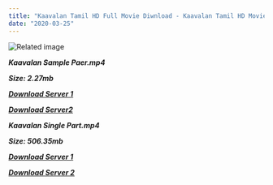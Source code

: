 ```yaml
---
title: "Kaavalan Tamil HD Full Movie Diwnload - Kaavalan Tamil HD Movie Download"
date: "2020-03-25"
---
```


![Related image](https://lh4.googleusercontent.com/-JZH-jW4T08Q/TX1GKuaM6LI/AAAAAAAACi8/Ye6sB0wTkCE/s1600/kavalan_pongal_release_posters_wallpapers_2.jpg)

**_Kaavalan Sample Paer.mp4_**

**_Size: 2.27mb_**

**_[Download Server 1](http://b6.wetransfer.vip/files/{8713b6b5f6e59cdcf244c33a3a7a492372c7347c9d869ddefa7d70dd3612d3d9}20Actor{8713b6b5f6e59cdcf244c33a3a7a492372c7347c9d869ddefa7d70dd3612d3d9}20Hits{8713b6b5f6e59cdcf244c33a3a7a492372c7347c9d869ddefa7d70dd3612d3d9}20Collection/Vijay{8713b6b5f6e59cdcf244c33a3a7a492372c7347c9d869ddefa7d70dd3612d3d9}20{8713b6b5f6e59cdcf244c33a3a7a492372c7347c9d869ddefa7d70dd3612d3d9}20Movies{8713b6b5f6e59cdcf244c33a3a7a492372c7347c9d869ddefa7d70dd3612d3d9}20Collection/Kaavalan{8713b6b5f6e59cdcf244c33a3a7a492372c7347c9d869ddefa7d70dd3612d3d9}20(2011)/Kaavalan{8713b6b5f6e59cdcf244c33a3a7a492372c7347c9d869ddefa7d70dd3612d3d9}20Mp4{8713b6b5f6e59cdcf244c33a3a7a492372c7347c9d869ddefa7d70dd3612d3d9}20HD/Kaavalan{8713b6b5f6e59cdcf244c33a3a7a492372c7347c9d869ddefa7d70dd3612d3d9}20HD{8713b6b5f6e59cdcf244c33a3a7a492372c7347c9d869ddefa7d70dd3612d3d9}20Sample.mp4)_**

[](https://www.blogger.com/blogger.g?blogID=703035187876059377)[](https://www.blogger.com/blogger.g?blogID=703035187876059377)**_[Download Server2](http://b6.wetransfer.vip/files/{8713b6b5f6e59cdcf244c33a3a7a492372c7347c9d869ddefa7d70dd3612d3d9}20Actor{8713b6b5f6e59cdcf244c33a3a7a492372c7347c9d869ddefa7d70dd3612d3d9}20Hits{8713b6b5f6e59cdcf244c33a3a7a492372c7347c9d869ddefa7d70dd3612d3d9}20Collection/Vijay{8713b6b5f6e59cdcf244c33a3a7a492372c7347c9d869ddefa7d70dd3612d3d9}20{8713b6b5f6e59cdcf244c33a3a7a492372c7347c9d869ddefa7d70dd3612d3d9}20Movies{8713b6b5f6e59cdcf244c33a3a7a492372c7347c9d869ddefa7d70dd3612d3d9}20Collection/Kaavalan{8713b6b5f6e59cdcf244c33a3a7a492372c7347c9d869ddefa7d70dd3612d3d9}20(2011)/Kaavalan{8713b6b5f6e59cdcf244c33a3a7a492372c7347c9d869ddefa7d70dd3612d3d9}20Mp4{8713b6b5f6e59cdcf244c33a3a7a492372c7347c9d869ddefa7d70dd3612d3d9}20HD/Kaavalan{8713b6b5f6e59cdcf244c33a3a7a492372c7347c9d869ddefa7d70dd3612d3d9}20HD{8713b6b5f6e59cdcf244c33a3a7a492372c7347c9d869ddefa7d70dd3612d3d9}20Sample.mp4)_**

**_Kaavalan Single Part.mp4_**

**_Size: 506.35mb_**

**_[Download Server 1](http://b6.wetransfer.vip/files/{8713b6b5f6e59cdcf244c33a3a7a492372c7347c9d869ddefa7d70dd3612d3d9}20Actor{8713b6b5f6e59cdcf244c33a3a7a492372c7347c9d869ddefa7d70dd3612d3d9}20Hits{8713b6b5f6e59cdcf244c33a3a7a492372c7347c9d869ddefa7d70dd3612d3d9}20Collection/Vijay{8713b6b5f6e59cdcf244c33a3a7a492372c7347c9d869ddefa7d70dd3612d3d9}20{8713b6b5f6e59cdcf244c33a3a7a492372c7347c9d869ddefa7d70dd3612d3d9}20Movies{8713b6b5f6e59cdcf244c33a3a7a492372c7347c9d869ddefa7d70dd3612d3d9}20Collection/Kaavalan{8713b6b5f6e59cdcf244c33a3a7a492372c7347c9d869ddefa7d70dd3612d3d9}20(2011)/Kaavalan{8713b6b5f6e59cdcf244c33a3a7a492372c7347c9d869ddefa7d70dd3612d3d9}20Mp4{8713b6b5f6e59cdcf244c33a3a7a492372c7347c9d869ddefa7d70dd3612d3d9}20HD/Kaavalan{8713b6b5f6e59cdcf244c33a3a7a492372c7347c9d869ddefa7d70dd3612d3d9}20HD.mp4)_**

**_[Download Server 2](http://b6.wetransfer.vip/files/{8713b6b5f6e59cdcf244c33a3a7a492372c7347c9d869ddefa7d70dd3612d3d9}20Actor{8713b6b5f6e59cdcf244c33a3a7a492372c7347c9d869ddefa7d70dd3612d3d9}20Hits{8713b6b5f6e59cdcf244c33a3a7a492372c7347c9d869ddefa7d70dd3612d3d9}20Collection/Vijay{8713b6b5f6e59cdcf244c33a3a7a492372c7347c9d869ddefa7d70dd3612d3d9}20{8713b6b5f6e59cdcf244c33a3a7a492372c7347c9d869ddefa7d70dd3612d3d9}20Movies{8713b6b5f6e59cdcf244c33a3a7a492372c7347c9d869ddefa7d70dd3612d3d9}20Collection/Kaavalan{8713b6b5f6e59cdcf244c33a3a7a492372c7347c9d869ddefa7d70dd3612d3d9}20(2011)/Kaavalan{8713b6b5f6e59cdcf244c33a3a7a492372c7347c9d869ddefa7d70dd3612d3d9}20Mp4{8713b6b5f6e59cdcf244c33a3a7a492372c7347c9d869ddefa7d70dd3612d3d9}20HD/Kaavalan{8713b6b5f6e59cdcf244c33a3a7a492372c7347c9d869ddefa7d70dd3612d3d9}20HD.mp4)_**
